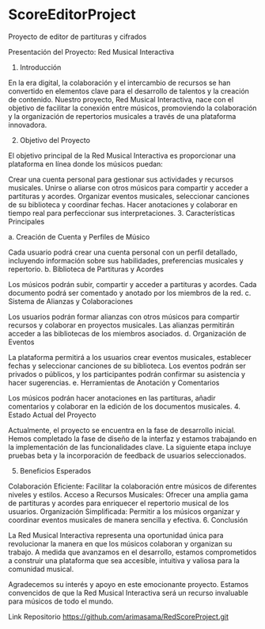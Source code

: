 # ScoreEditorProject
Proyecto de editor de partituras y cifrados

Presentación del Proyecto: Red Musical Interactiva

1. Introducción

En la era digital, la colaboración y el intercambio de recursos se han convertido en elementos clave para el desarrollo de talentos y la creación de contenido. Nuestro proyecto, Red Musical Interactiva, nace con el objetivo de facilitar la conexión entre músicos, promoviendo la colaboración y la organización de repertorios musicales a través de una plataforma innovadora.

2. Objetivo del Proyecto

El objetivo principal de la Red Musical Interactiva es proporcionar una plataforma en línea donde los músicos puedan:

Crear una cuenta personal para gestionar sus actividades y recursos musicales.
Unirse o aliarse con otros músicos para compartir y acceder a partituras y acordes.
Organizar eventos musicales, seleccionar canciones de su biblioteca y coordinar fechas.
Hacer anotaciones y colaborar en tiempo real para perfeccionar sus interpretaciones.
3. Características Principales

a. Creación de Cuenta y Perfiles de Músico

Cada usuario podrá crear una cuenta personal con un perfil detallado, incluyendo información sobre sus habilidades, preferencias musicales y repertorio.
b. Biblioteca de Partituras y Acordes

Los músicos podrán subir, compartir y acceder a partituras y acordes. Cada documento podrá ser comentado y anotado por los miembros de la red.
c. Sistema de Alianzas y Colaboraciones

Los usuarios podrán formar alianzas con otros músicos para compartir recursos y colaborar en proyectos musicales. Las alianzas permitirán acceder a las bibliotecas de los miembros asociados.
d. Organización de Eventos

La plataforma permitirá a los usuarios crear eventos musicales, establecer fechas y seleccionar canciones de su biblioteca. Los eventos podrán ser privados o públicos, y los participantes podrán confirmar su asistencia y hacer sugerencias.
e. Herramientas de Anotación y Comentarios

Los músicos podrán hacer anotaciones en las partituras, añadir comentarios y colaborar en la edición de los documentos musicales.
4. Estado Actual del Proyecto

Actualmente, el proyecto se encuentra en la fase de desarrollo inicial. Hemos completado la fase de diseño de la interfaz y estamos trabajando en la implementación de las funcionalidades clave. La siguiente etapa incluye pruebas beta y la incorporación de feedback de usuarios seleccionados.

5. Beneficios Esperados

Colaboración Eficiente: Facilitar la colaboración entre músicos de diferentes niveles y estilos.
Acceso a Recursos Musicales: Ofrecer una amplia gama de partituras y acordes para enriquecer el repertorio musical de los usuarios.
Organización Simplificada: Permitir a los músicos organizar y coordinar eventos musicales de manera sencilla y efectiva.
6. Conclusión

La Red Musical Interactiva representa una oportunidad única para revolucionar la manera en que los músicos colaboran y organizan su trabajo. A medida que avanzamos en el desarrollo, estamos comprometidos a construir una plataforma que sea accesible, intuitiva y valiosa para la comunidad musical.

Agradecemos su interés y apoyo en este emocionante proyecto. Estamos convencidos de que la Red Musical Interactiva será un recurso invaluable para músicos de todo el mundo.

Link Repositorio https://github.com/arimasama/RedScoreProject.git
